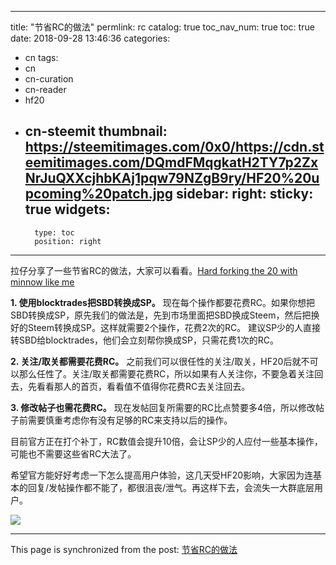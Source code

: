 
---
title: "节省RC的做法"
permlink: rc
catalog: true
toc_nav_num: true
toc: true
date: 2018-09-28 13:46:36
categories:
- cn
tags:
- cn
- cn-curation
- cn-reader
- hf20
- cn-steemit
thumbnail: https://steemitimages.com/0x0/https://cdn.steemitimages.com/DQmdFMqgkatH2TY7p2ZxNrJuQXXcjhbKAj1pqw79NZgB9ry/HF20%20upcoming%20patch.jpg
sidebar:
    right:
        sticky: true
widgets:
    -
        type: toc
        position: right
---


拉仔分享了一些节省RC的做法，大家可以看看。[Hard forking the 20 with minnow like me](https://steemit.com/@davidke20/hard-forking-the-20-with-minnow-like-me-62b83a798c837)

**1.  使用blocktrades把SBD转换成SP。**
现在每个操作都要花费RC。如果你想把SBD转换成SP，原先我们的做法是，先到市场里面把SBD换成Steem，然后把换好的Steem转换成SP。这样就需要2个操作，花费2次的RC。
建议SP少的人直接转SBD给blocktrades，他们会立刻帮你换成SP，只需花费1次的RC。

**2.  关注/取关都需要花费RC。**
之前我们可以很任性的关注/取关，HF20后就不可以那么任性了。关注/取关都需要花费RC，所以如果有人关注你，不要急着关注回去，先看看那人的首页，看看值不值得你花费RC去关注回去。

**3.  修改帖子也需花费RC。**
现在发帖回复所需要的RC比点赞要多4倍，所以修改帖子前需要慎重考虑你有没有足够的RC来支持以后的操作。

目前官方正在打个补丁，RC数值会提升10倍，会让SP少的人应付一些基本操作，可能也不需要这些省RC大法了。

希望官方能好好考虑一下怎么提高用户体验，这几天受HF20影响，大家因为连基本的回复/发帖操作都不能了，都很沮丧/泄气。再这样下去，会流失一大群底层用户。

![](https://steemitimages.com/0x0/https://cdn.steemitimages.com/DQmdFMqgkatH2TY7p2ZxNrJuQXXcjhbKAj1pqw79NZgB9ry/HF20%20upcoming%20patch.jpg)

- - -

This page is synchronized from the post: [节省RC的做法](https://steemit.com/@ericet/rc)
